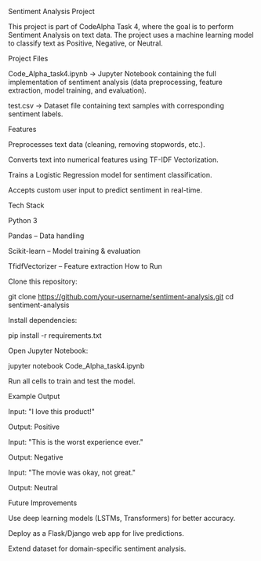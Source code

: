 Sentiment Analysis Project

This project is part of CodeAlpha Task 4, where the goal is to perform Sentiment Analysis on text data. The project uses a machine learning model to classify text as Positive, Negative, or Neutral.

Project Files

Code_Alpha_task4.ipynb → Jupyter Notebook containing the full implementation of sentiment analysis (data preprocessing, feature extraction, model training, and evaluation).

test.csv → Dataset file containing text samples with corresponding sentiment labels.

Features

Preprocesses text data (cleaning, removing stopwords, etc.).

Converts text into numerical features using TF-IDF Vectorization.

Trains a Logistic Regression model for sentiment classification.

Accepts custom user input to predict sentiment in real-time.

Tech Stack

Python 3

Pandas – Data handling

Scikit-learn – Model training & evaluation

TfidfVectorizer – Feature extraction
 How to Run

Clone this repository:

git clone https://github.com/your-username/sentiment-analysis.git
cd sentiment-analysis


Install dependencies:

pip install -r requirements.txt


Open Jupyter Notebook:

jupyter notebook Code_Alpha_task4.ipynb


Run all cells to train and test the model.

Example Output

Input: "I love this product!"

Output: Positive

Input: "This is the worst experience ever."

Output: Negative

Input: "The movie was okay, not great."

Output: Neutral

 Future Improvements

Use deep learning models (LSTMs, Transformers) for better accuracy.

Deploy as a Flask/Django web app for live predictions.

Extend dataset for domain-specific sentiment analysis.

